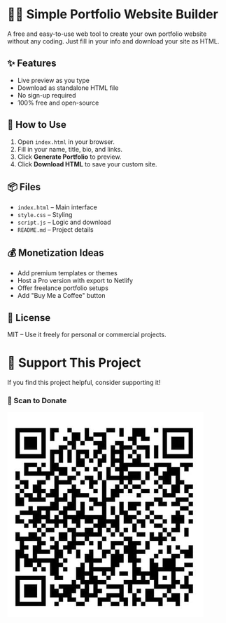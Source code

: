 # 🧑‍💻 Simple Portfolio Website Builder

A free and easy-to-use web tool to create your own portfolio website without any coding. Just fill in your info and download your site as HTML.

## ✨ Features

- Live preview as you type
- Download as standalone HTML file
- No sign-up required
- 100% free and open-source

## 🚀 How to Use

1. Open `index.html` in your browser.
2. Fill in your name, title, bio, and links.
3. Click **Generate Portfolio** to preview.
4. Click **Download HTML** to save your custom site.

## 📦 Files

- `index.html` – Main interface
- `style.css` – Styling
- `script.js` – Logic and download
- `README.md` – Project details

## 💰 Monetization Ideas

- Add premium templates or themes
- Host a Pro version with export to Netlify
- Offer freelance portfolio setups
- Add "Buy Me a Coffee" button

## 📄 License

MIT – Use it freely for personal or commercial projects.


# 🙏 Support This Project

If you find this project helpful, consider supporting it!

### 📲 Scan to Donate

![Donate via QR Code](IMG-20250729-WA0001.jpg)


